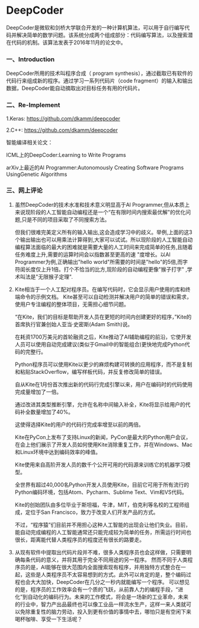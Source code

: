 # DeepCoder

DeepCoder是微软和剑桥大学联合开发的一种计算机算法，可以用于自行编写代码并解决简单的数学问题。该系统分成两个组成部分：代码编写算法，以及搜索潜在代码的机制。该算法发表于2016年11月的论文中。

### 一、Introduction

DeepCoder所用的技术叫程序合成（ program synthesis），通过截取已有软件的代码行来组成新的程序。通过学习一系列代码片（code fragment）的输入和输出数据，DeepCoder能自动摘取出对目标任务有用的代码片。

### 二、Re-Implement

1.Keras:  <https://github.com/dkamm/deepcoder>

2.C++:  <https://github.com/dkamm/deepcoder>

智能编译相关论文：

ICML上的DeepCoder:Learning to Write Programs

arXiv上最近的Al Programmer:Autonomously Creating Software Programs UsingGenetic Algorithms

### 三、网上评论

1. 虽然DeepCoder的技术水准和技术意义明显高于Al Programmer,但从本质上来说现阶段的人工智能自动编程还是一个“在有限时间内搜索最优解"的优化问题,只是不同的项目采取了不同搜索方法。

   但我们很难完美定义所有的输入输出,这会造成学习中的歧义。举例,上面的这3个输出输出也可以用乘法计算得到,大家可以试试。所以现阶段的人工智能自动编程算法面临的最大的困难就是需要大量的人工时间来完成简单的任务,且随着任务难度上升,需要的运算时间会以指数甚至更高的速 "度增长。以Al Programmer为例,正确输出"hello world"所需要的时间是"hello"的5倍,而字符闺长度仅上升1倍。打个不恰当的比方,现阶段的自动编程更像"猴子打字" ,学术叫法是"无限猴子定理".

2. Kite相当于一个人工配对程序员。在编写代码时，它会显示用户使用的库和终端命令的示例文档。 Kite甚至可以自动检测并解决用户的简单的错误和需求，使用户专注编程的整体项目，无需担心细节问题。

   “在Kite，我们的目标是帮助开发人员在更短的时间内创建更好的程序，”Kite的首席执行官兼创始人亚当·史密斯(Adam Smith)说。

   在耗资1700万美元的首轮融资之后，Kite推动了AI辅助编程的前沿，它使开发人员可以使用自动完成建议(类似于Gmail中的智能组合)更快地完成Python代码的完整行。

   Python程序员可以使用Kite以更少的麻烦构建可转换的应用程序，而不是复制和粘贴StackOverflow，编写样板代码，并反复修改简单的错误。

   自从Kite在1月份首次推出新的代码行完成引擎以来，用户在编码时的代码使用完成量增加了一倍。

   通过改进其类型推断引擎，允许在名称中间输入补全，Kite将显示给用户的代码补全数量增加了40%。

   这使得选择Kite的用户的代码行完成率增至以前的两倍。

   Kite在PyCon上发布了支持Linux的新闻，PyCon是最大的Python用户会议，在会上他们展示了开发人员如何使用Kite消除重复工作，并在Windows、Mac和Linux环境中达到编码效率的峰值。

   Kite使用来自高阶开发人员的数千个公开可用的代码源来训练它的机器学习模型。

   全世界有超过40,000名Python开发人员使用Kite，目前它可用于所有流行的Python编码环境，包括Atom、Pycharm、Sublime Text、Vim和VS代码。

   Kite的创始团队由多位毕业于斯坦福，牛津，MIT，伯克利等名校的工程师组成，定位于San Francisco，致力于改变人们开发产品的方式。

   不过，“程序猿”们目前并不用担心这种人工智能的出现会让他们失业。目前，能自动完成编程的人工智能通常还只能完成较为简单的任务，所需运行时间也很长，距离能代替人类程序员的程度还有很长的路要走。

3. 从现有软件中提取出代码片段并不难，很多人类程序员也会这样做，只需要明确每条代码的意义，并将其用于完全不同用途的另一程序。
   然而不同于人类程序员的是，AI能够在很大范围内全面搜索现有程序，并用独特方式整合在一起，这些是人类程序员不太容易想到的方式。此外可以肯定的是，整个编码过程也会大大加快，DeepCoder在几分之一秒内就能编写一个程序。
   可以想见的是，程序员的工作效率会有一个质的飞跃，从前靠人力的编程手段，“进化”到自动化的编码行为。未来的工作模式，将会是一场新的工业革命，未来的行业中，智力产出品最终也可以像工业品一样流水生产，这样一来人类就可以免除重复性的脑力劳动，投入到更有价值的事情中去，哪怕只是有空闲下来喝杯咖啡、享受一下生活呢？